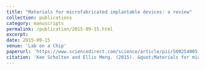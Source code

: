 ```yaml
---
title: "Materials for microfabricated implantable devices: a review"
collection: publications
category: manuscripts
permalink: /publication/2015-09-15.html
excerpt: 
date: 2015-09-15
venue: 'Lab on a Chip'
paperurl: 'https://www.sciencedirect.com/science/article/pii/S0925400514005784'
citation: 'Kee Scholten and Ellis Meng. (2015). &quot;Materials for microfabricated implantable devices: a review.&quot; <i>Lab on a Chip</i>. 15(22).'
---
```

<!--The contents above will be part of a list of publications, if the user clicks the link for the publication than the contents of section will be rendered as a full page, allowing you to provide more information about the paper for the reader. When publications are displayed as a single page, the contents of the above "citation" field will automatically be included below this section in a smaller font.-->

